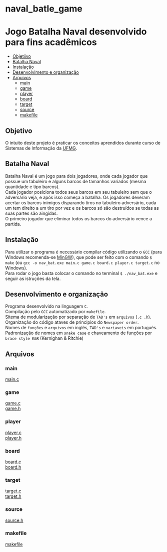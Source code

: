 # naval_batle_game

# Jogo Batalha Naval desenvolvido para fins acadêmicos

* [Objetiivo](#objetivos)
* [Batalha Naval](#batalha-naval)
* [Instalação](#instalação)
* [Desenvolvimento e organização](#desenvolvimento)
* [Arquivos](#arquivos)
    * [main](#main)
    * [game](#game)
    * [player](#player)
    * [board](#board)
    * [target](#target)
    * [source](#source)
    * [makefile](#makefile)

## Objetivo
O intuito  deste projeto é praticar os conceitos aprendidos durante curso de Sistemas de Informação da [UFMG](https://www.ufmg.br/).

## Batalha Naval
Batalha Naval é um jogo para dois jogadores, onde cada jogador que possue um tabuleiro e alguns barcos de tamanhos variados (mesma quantidade e tipo barcos).</br>
Cada jogador posiciona todos seus barcos em seu tabuleiro sem que o adversário veja, e após isso começa a batalha. Os jogadores
deveram acertar os barcos inimigos disparando tiros no tabuleiro adversário, cada um tem direito a um tiro por vez e os barcos só são destruídos se todas as suas partes são aingidas.</br>
O primeiro jogador que eliminar todos os barcos do adversário vence a partida.

## Instalação
Para utilizar o programa é necessário compilar código utilizando o `GCC` (para Windows recomenda-se  [MinGW](https://sourceforge.net/projects/mingw/files/)), que pode ser feito com o comando `$ make` (ou `gcc -o nav_bat.exe main.c game.c board.c player.c target.c` no Windows).</br>
Para rodar o jogo basta colocar o comando no terminal `$ ./nav_bat.exe` e seguir as istruções da tela.  

## Desenvolvimento e organização
Programa desenvolvido na linguagem `C`.</br>
Compilação pelo `GCC` automatizado por `makefile`.</br>
Sitema de modularização por separação de `TAD's` em `arquivos` (`.c .h`).</br>
Organização do código ataves de principios do `Newspaper order`.</br>
Nomes de `funções` e `arquivos` em inglês, `TAD's` e `variaveis` em português.</br>
Padronização de nomes em `snake case` e chaveamento de funções por `brace style K&R` (Kernighan & Ritchie)

## Arquivos

### main
[main.c](src/main.c)
### game
[game.c](src/game.c)</br>
[game.h](src/game.h)
### player
[player.c](src/player.c)</br>
[player.h](src/player.h)
### board
[board.c](src/board.c)</br>
[board.h](src/board.h)
### target
[target.c](src/target.c)</br>
[target.h](src/target.h)
### source
[source.h](src/source.h)
### makefile
[makefile](makefile)
